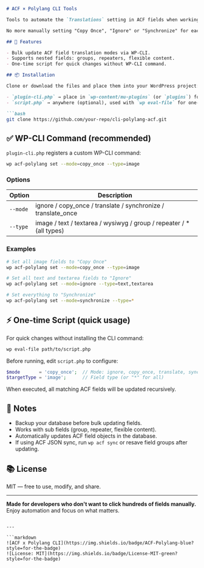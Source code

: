 ````markdown
# ACF × Polylang CLI Tools

Tools to automate the `Translations` setting in ACF fields when working with **Polylang Pro + ACF Pro**.

No more manually setting "Copy Once", "Ignore" or "Synchronize" for each field. Automate this process and save your time.

## 🚀 Features

- Bulk update ACF field translation modes via WP-CLI.
- Supports nested fields: groups, repeaters, flexible content.
- One-time script for quick changes without WP-CLI command.

## 📦 Installation

Clone or download the files and place them into your WordPress project:

- `plugin-cli.php` → place in `wp-content/mu-plugins` (or `plugins`) for WP-CLI usage.
- `script.php` → anywhere (optional), used with `wp eval-file` for one-time bulk updates.

```bash
git clone https://github.com/your-repo/cli-polylang-acf.git
````

## ✅ WP-CLI Command (recommended)

`plugin-cli.php` registers a custom WP-CLI command:

```bash
wp acf-polylang set --mode=copy_once --type=image
```

### Options

| Option   | Description                                                           |
| -------- | --------------------------------------------------------------------- |
| `--mode` | ignore / copy\_once / translate / synchronize / translate\_once       |
| `--type` | image / text / textarea / wysiwyg / group / repeater / \* (all types) |

### Examples

```bash
# Set all image fields to "Copy Once"
wp acf-polylang set --mode=copy_once --type=image

# Set all text and textarea fields to "Ignore"
wp acf-polylang set --mode=ignore --type=text,textarea

# Set everything to "Synchronize"
wp acf-polylang set --mode=synchronize --type=*
```

## ⚡ One-time Script (quick usage)

For quick changes without installing the CLI command:

```bash
wp eval-file path/to/script.php
```

Before running, edit `script.php` to configure:

```php
$mode       = 'copy_once';  // Mode: ignore, copy_once, translate, synchronize
$targetType = 'image';      // Field type (or "*" for all)
```

When executed, all matching ACF fields will be updated recursively.

## 📌 Notes

* Backup your database before bulk updating fields.
* Works with sub fields (group, repeater, flexible content).
* Automatically updates ACF field objects in the database.
* If using ACF JSON sync, run `wp acf sync` or resave field groups after updating.

## 📚 License

MIT — free to use, modify, and share.

---

**Made for developers who don't want to click hundreds of fields manually.**
Enjoy automation and focus on what matters.

````

---

```markdown
![ACF x Polylang CLI](https://img.shields.io/badge/ACF-Polylang-blue?style=for-the-badge)
![License: MIT](https://img.shields.io/badge/License-MIT-green?style=for-the-badge)
````
